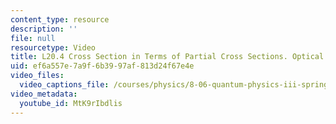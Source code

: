 ```yaml
---
content_type: resource
description: ''
file: null
resourcetype: Video
title: L20.4 Cross Section in Terms of Partial Cross Sections. Optical Theorem
uid: ef6a557e-7a9f-6b39-97af-813d24f67e4e
video_files:
  video_captions_file: /courses/physics/8-06-quantum-physics-iii-spring-2018/video-lectures/scattering-and-identical-particles/L20-4/MtK9rIbdlis.vtt
video_metadata:
  youtube_id: MtK9rIbdlis
---
```

